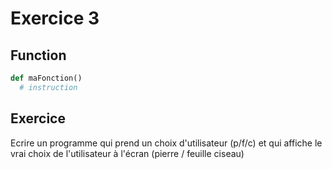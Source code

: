 # Exercice 3

## Function

```python
def maFonction()
  # instruction
```

## Exercice

Ecrire un programme qui prend un choix d'utilisateur (p/f/c) et qui affiche le vrai choix de l'utilisateur à l'écran (pierre / feuille ciseau)
